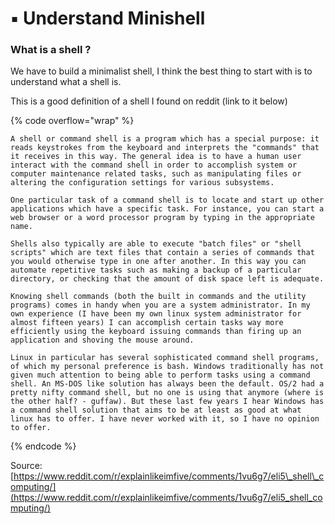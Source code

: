 # ▪️ Understand Minishell

### What is a shell ?

We have to build a minimalist shell, I think the best thing to start with is to understand what a shell is.

This is a good definition of a shell I found on reddit (link to it below)

{% code overflow="wrap" %}
```
A shell or command shell is a program which has a special purpose: it reads keystrokes from the keyboard and interprets the "commands" that it receives in this way. The general idea is to have a human user interact with the command shell in order to accomplish system or computer maintenance related tasks, such as manipulating files or altering the configuration settings for various subsystems.

One particular task of a command shell is to locate and start up other applications which have a specific task. For instance, you can start a web browser or a word processor program by typing in the appropriate name.

Shells also typically are able to execute "batch files" or "shell scripts" which are text files that contain a series of commands that you would otherwise type in one after another. In this way you can automate repetitive tasks such as making a backup of a particular directory, or checking that the amount of disk space left is adequate.

Knowing shell commands (both the built in commands and the utility programs) comes in handy when you are a system administrator. In my own experience (I have been my own linux system administrator for almost fifteen years) I can accomplish certain tasks way more efficiently using the keyboard issuing commands than firing up an application and shoving the mouse around.

Linux in particular has several sophisticated command shell programs, of which my personal preference is bash. Windows traditionally has not given much attention to being able to perform tasks using a command shell. An MS-DOS like solution has always been the default. OS/2 had a pretty nifty command shell, but no one is using that anymore (where is the other half? - guffaw). But these last few years I hear Windows has a command shell solution that aims to be at least as good at what linux has to offer. I have never worked with it, so I have no opinion to offer.
```
{% endcode %}

Source: [https://www.reddit.com/r/explainlikeimfive/comments/1vu6g7/eli5\_shell\_computing/](https://www.reddit.com/r/explainlikeimfive/comments/1vu6g7/eli5_shell_computing/)
